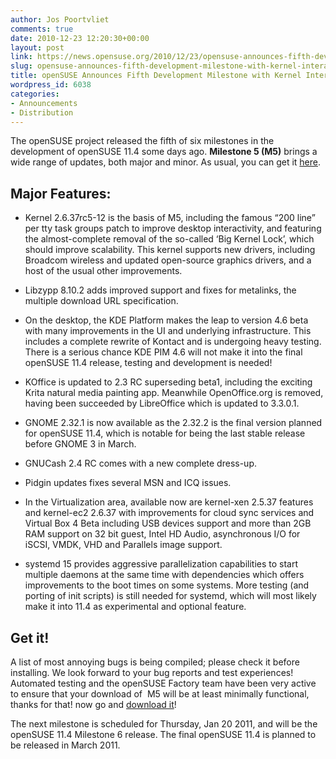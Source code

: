 ```yaml
---
author: Jos Poortvliet
comments: true
date: 2010-12-23 12:20:30+00:00
layout: post
link: https://news.opensuse.org/2010/12/23/opensuse-announces-fifth-development-milestone-with-kernel-interactivity-patch/
slug: opensuse-announces-fifth-development-milestone-with-kernel-interactivity-patch
title: openSUSE Announces Fifth Development Milestone with Kernel Interactivity Patch
wordpress_id: 6038
categories:
- Announcements
- Distribution
---
```


The openSUSE project released the fifth of six milestones in the development of openSUSE 11.4 some days ago. **Milestone 5 (M5)** brings a wide range of updates, both major and minor. As usual, you can get it [here](//software.opensuse.org/developer/en).



## Major Features:





	
  * Kernel 2.6.37rc5-12 is the basis of M5, including the famous “200 line” per tty task groups patch to improve desktop interactivity, and featuring the almost-complete removal of the so-called ‘Big Kernel Lock’, which should improve scalability. This kernel supports new drivers, including Broadcom wireless and updated open-source graphics drivers, and a host of the usual other improvements.

	
  * Libzypp 8.10.2 adds improved support and fixes for metalinks, the multiple download URL specification.

	
  * On the desktop, the KDE Platform makes the leap to version 4.6 beta with many improvements in the UI and underlying infrastructure. This includes a complete rewrite of Kontact and is undergoing heavy testing. There is a serious chance KDE PIM 4.6 will not make it into the final openSUSE 11.4 release, testing and development is needed!

	
  * KOffice is updated to 2.3 RC superseding beta1, including the exciting Krita natural media painting app. Meanwhile OpenOffice.org is removed, having been succeeded by LibreOffice which is updated to 3.3.0.1.

	
  * GNOME 2.32.1 is now available as the 2.32.2 is the final version planned for openSUSE 11.4, which is notable for being the last stable release before GNOME 3 in March.

	
  * GNUCash 2.4 RC comes with a new complete dress-up.

	
  * Pidgin updates fixes several MSN and ICQ issues.

	
  * In the Virtualization area, available now are kernel-xen 2.5.37 features and kernel-ec2 2.6.37 with improvements for cloud sync services and Virtual Box 4 Beta including USB devices support and more than 2GB RAM support on 32 bit guest, Intel HD Audio, asynchronous I/O for iSCSI, VMDK, VHD and Parallels image support.

	
  * systemd 15 provides aggressive parallelization capabilities to start multiple daemons at the same time with dependencies which offers improvements to the boot times on some systems. More testing (and porting of init scripts) is still needed for systemd, which will most likely make it into 11.4 as experimental and optional feature.




## Get it!


A list of most annoying bugs is being compiled; please check it before installing. We look forward to your bug reports and test experiences! Automated testing and the openSUSE Factory team have been very active to ensure that your download of  M5 will be at least minimally functional, thanks for that! now go and [download it](//software.opensuse.org/developer/en)!

The next milestone is scheduled for Thursday, Jan 20 2011, and will be the openSUSE 11.4 Milestone 6 release. The final openSUSE 11.4 is planned to be released in March 2011.
